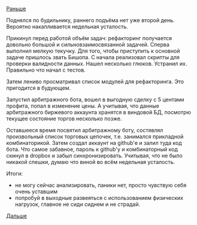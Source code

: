 [Раньше](2015.07.23.md)

Поднялся по будильнику, раннего подъёма нет уже второй день. Вероятно накапливается недельная усталость.

Прикинул перед работой объём задач: рефакторинг получается довольно большой и сильновзаимосвязанной задачей.
Сперва выполнил мелкую текучку. Для того, чтобы приступить к основной задаче пришлось звать Бишопа.
С начала реализовал скрипты для проверки валидности данных. Нашел несколько глюков. Устранил их. Правильно что начал с тестов.

Затем лениво просматривал список модулей для рефакторинга. Это пригодится в будующем.

Запустил арбитражного бота, вошел в выгодную сделку с 5 центами профита, попал в изменение цены. А учитывая, что данные арбитражного биржевого аккаунта хранятся в виндовой БД, посмотрю текущее состояние торгов несколько позже.

Оставшееся время посвятил арбитражному боту, состявлял произвольный список торговых цепочек, т.е. занимался прикладной комбинаторикой.
Затем создал аккаунт на github'е и залил туда код бота.
Что самое забавное, пароль к github'у и комбинаторный код скинул в dropbox и забыл синхронизировать. Учитывая, что не было никакой спешки, думаю что виной во всём недельная усталость.

Итоги:
- не могу сейчас анализировать, паники нет, просто чувствую себя очень уставшим
- попробуй в выходные развеяться с использованием физических нагрузок, главное не сиди сиднем и не страдай.

[Дальше](2015.07.27.md)